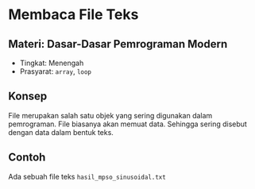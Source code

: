 # Membaca File Teks
## Materi: Dasar-Dasar Pemrograman Modern
* Tingkat: Menengah
* Prasyarat: `array`, `loop`

## Konsep
File merupakan salah satu objek yang sering digunakan dalam pemrograman. File biasanya akan memuat data. Sehingga sering disebut dengan data dalam bentuk teks.

## Contoh
Ada sebuah file teks `hasil_mpso_sinusoidal.txt`
